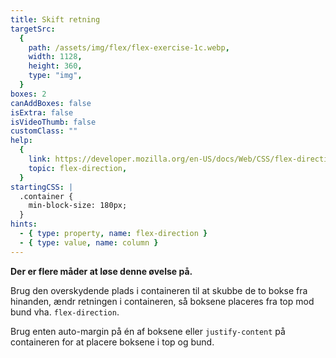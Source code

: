 ```yaml
---
title: Skift retning
targetSrc:
  {
    path: /assets/img/flex/flex-exercise-1c.webp,
    width: 1128,
    height: 360,
    type: "img",
  }
boxes: 2
canAddBoxes: false
isExtra: false
isVideoThumb: false
customClass: ""
help:
  {
    link: https://developer.mozilla.org/en-US/docs/Web/CSS/flex-direction,
    topic: flex-direction,
  }
startingCSS: |
  .container {
    min-block-size: 180px;
  }
hints:
  - { type: property, name: flex-direction }
  - { type: value, name: column }
---
```


**Der er flere måder at løse denne øvelse på.**

Brug den overskydende plads i containeren til at skubbe de to bokse fra hinanden, ændr retningen i containeren, så boksene placeres fra top mod bund vha. `flex-direction`.

Brug enten auto-margin på én af boksene eller `justify-content` på containeren for at placere boksene i top og bund.

